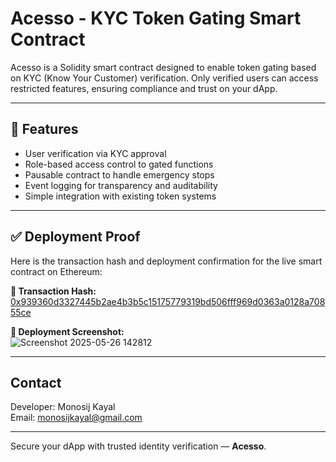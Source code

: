 # Acesso - KYC Token Gating Smart Contract

Acesso is a Solidity smart contract designed to enable token gating based on KYC (Know Your Customer) verification. Only verified users can access restricted features, ensuring compliance and trust on your dApp.

---

## 🚀 Features

- User verification via KYC approval  
- Role-based access control to gated functions  
- Pausable contract to handle emergency stops  
- Event logging for transparency and auditability  
- Simple integration with existing token systems  

---

## ✅ Deployment Proof

Here is the transaction hash and deployment confirmation for the live smart contract on Ethereum:

**🔗 Transaction Hash:**  
[0x939360d3327445b2ae4b3b5c15175779319bd506fff969d0363a0128a70855ce](https://etherscan.io/tx/0x939360d3327445b2ae4b3b5c15175779319bd506fff969d0363a0128a70855ce)

**📸 Deployment Screenshot:**  
![Screenshot 2025-05-26 142812](https://github.com/user-attachments/assets/80f98e82-dca6-4884-8093-5cb1b0be0814)


---


## Contact

Developer: Monosij Kayal  
Email: monosijkayal@gmail.com

---

Secure your dApp with trusted identity verification — **Acesso**.

